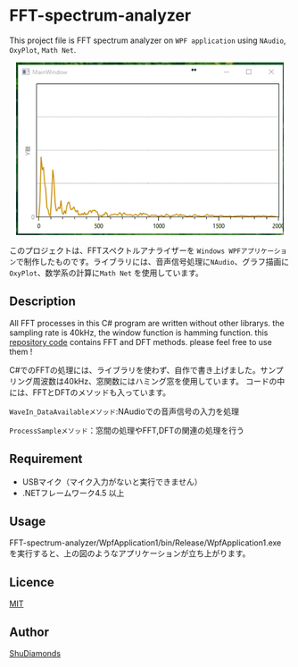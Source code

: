 # FFT-spectrum-analyzer
This project file is FFT spectrum analyzer on `WPF application` using `NAudio`, `OxyPlot`, `Math Net`.
<p align="center"> 
<img  src="https://github.com/ShuDiamonds/FFT-spectrum-analyzer/blob/master/FFTspectrum.gif" width="480px"  title="FFT-spectrum-analyzer">
</p>

このプロジェクトは、FFTスペクトルアナライザーを `Windows WPFアプリケーション`で制作したものです。ライブラリには、音声信号処理に`NAudio`、グラフ描画に`OxyPlot`、数学系の計算に`Math Net` を使用しています。

## Description
All FFT processes in this C# program are written without other librarys. the sampling rate is 40kHz, the window function is hamming function. this [repository code](https://github.com/ShuDiamonds/FFT-spectrum-analyzer/blob/master/WpfApplication1/MainWindow.xaml.cs) contains FFT and DFT methods. please feel free to use them !

 C#でのFFTの処理には、ライブラリを使わず、自作で書き上げました。サンプリング周波数は40kHz、窓関数にはハミング窓を使用しています。
 コードの中には、FFTとDFTのメソッドも入っています。  
 
 `WaveIn_DataAvailableメソッド`:NAudioでの音声信号の入力を処理
 
 `ProcessSampleメソッド`：窓間の処理やFFT,DFTの関連の処理を行う
 


## Requirement
* USBマイク（マイク入力がないと実行できません）
* .NETフレームワーク4.5 以上
 
## Usage
  FFT-spectrum-analyzer/WpfApplication1/bin/Release/WpfApplication1.exe を実行すると、上の図のようなアプリケーションが立ち上がります。

## Licence

  [MIT](https://github.com/tcnksm/tool/blob/master/LICENCE)

## Author

  [ShuDiamonds](https://github.com/ShuDiamonds)
